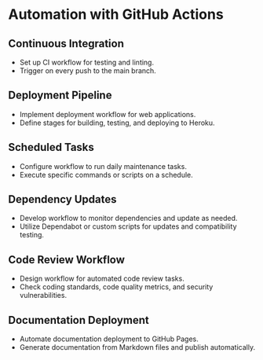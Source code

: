# Automation with GitHub Actions

## Continuous Integration
- Set up CI workflow for testing and linting.
- Trigger on every push to the main branch.

## Deployment Pipeline
- Implement deployment workflow for web applications.
- Define stages for building, testing, and deploying to Heroku.

## Scheduled Tasks
- Configure workflow to run daily maintenance tasks.
- Execute specific commands or scripts on a schedule.

## Dependency Updates
- Develop workflow to monitor dependencies and update as needed.
- Utilize Dependabot or custom scripts for updates and compatibility testing.

## Code Review Workflow
- Design workflow for automated code review tasks.
- Check coding standards, code quality metrics, and security vulnerabilities.

## Documentation Deployment
- Automate documentation deployment to GitHub Pages.
- Generate documentation from Markdown files and publish automatically.
